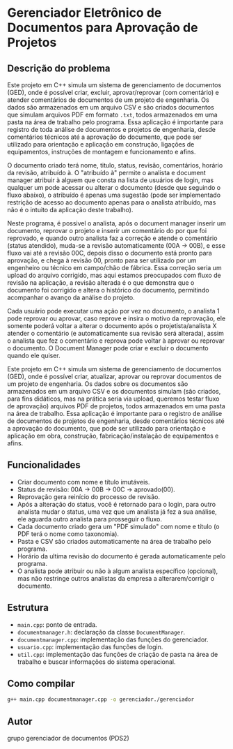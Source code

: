 # Gerenciador Eletrônico de Documentos para Aprovação de Projetos

## Descrição do problema

Este projeto em C++ simula um sistema de gerenciamento de documentos (GED), onde é possível criar, excluir, aprovar/reprovar (com comentário) e atender comentários de documentos de um projeto de engenharia. Os dados são armazenados em um arquivo CSV e são criados documentos que simulam arquivos PDF em formato `.txt`, todos armazenados em uma pasta na área de trabalho pelo programa. Essa aplicação é importante para registro de toda análise de documentos e projetos de engenharia, desde comentários técnicos até a aprovação do documento, que pode ser utilizado para orientação e aplicação em construção, ligações de equipamentos, instruções de montagem e funcionamento e afins.

O documento criado terá nome, titulo, status, revisão, comentários, horário da revisão, atribuído à. O "atribuído à" permite o analista e document manager atribuir à alguem que consta na lista de usuários de login, mas qualquer um pode acessar ou alterar o documento (desde que seguindo o fluxo abaixo), o atribuído é apenas uma sugestão (pode ser implementado restrição de acesso ao documento apenas para o analista atribuído, mas não é o intuito da aplicação deste trabalho). 

Neste programa, é possivel o analista, após o document manager inserir um documento, reprovar o projeto e inserir um comentário do por que foi reprovado, e quando outro analista faz a correção e atende o comentário (status atendido), muda-se a revisão automaticamente (00A -> 00B), e esse fluxo vai até a revisão 00C, depois disso o documento está pronto para aprovação, e chega à revisão 00, pronto para ser utilizado por um engenheiro ou técnico em campo/chão de fábrica. Essa correção seria um upload do arquivo corrigido, mas aqui estamos preocupados com fluxo de revisão na aplicação, a revisão alterada é o que demonstra que o documento foi corrigido e altera o histórico do documento, permitindo acompanhar o avanço da análise do projeto.

Cada usuário pode executar uma ação por vez no documento, o analista 1 pode reprovar ou aprovar, caso reprove e insira o motivo da reprovação, ele somente poderá voltar a alterar o documento após o projetista/analista X atender o comentário (e automaticamente sua revisão será alterada), assim o analista que fez o comentário e reprova pode voltar à aprovar ou reprovar o documento. O Document Manager pode criar e excluir o documento quando ele quiser.

Este projeto em C++ simula um sistema de gerenciamento de documentos (GED), onde é possível criar, atualizar, aprovar ou reprovar documentos de um projeto de engenharia. Os dados sobre os documentos são armazenados em um arquivo CSV e os documentos simulam (são criados, para fins didáticos, mas na prática seria via upload, queremos testar fluxo de aprovação) arquivos PDF de projetos, todos armazenados em uma pasta na área de trabalho. Essa aplicação é importante para o registro de análise de documentos de projetos de engenharia, desde comentários técnicos até a aprovação do documento, que pode ser utilizado para orientação e aplicação em obra, construção, fabricação/instalação de equipamentos e afins.

## Funcionalidades

- Criar documento com nome e título imutáveis.
- Status de revisão: 00A → 00B → 00C → aprovado(00).
- Reprovação gera reinício do processo de revisão.
- Após a alteração do status, você é retornado para o login, para outro analista mudar o status, uma vez que um analista já fez a sua análise, ele aguarda outro analista para prosseguir o fluxo.
- Cada documento criado gera um "PDF simulado" com nome e título (o PDF terá o nome como taxonomia).
- Pasta e CSV são criados automaticamente na área de trabalho pelo programa.
- Horário da ultima revisão do documento é gerada automaticamente pelo programa.
- O analista pode atribuir ou não à algum analista específico (opcional), mas não restringe outros analistas da empresa a alterarem/corrigir o documento.


## Estrutura

- `main.cpp`: ponto de entrada.
- `documentmanager.h`: declaração da classe `DocumentManager`.
- `documentmanager.cpp`: implementação das funções do gerenciador.
- `usuario.cpp`: implementação das funções de login.
- `util.cpp`: implementação das funções de criação de pasta na área de trabalho e buscar  informações do sistema operacional.


## Como compilar

```bash
g++ main.cpp documentmanager.cpp -o gerenciador./gerenciador
```

## Autor

grupo gerenciador de documentos (PDS2)

